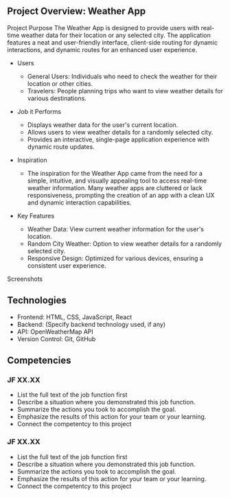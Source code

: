 ## Project Overview: Weather App
Project Purpose
The Weather App is designed to provide users with real-time weather data for their location or any selected city. The application features a neat and user-friendly interface, client-side routing for dynamic interactions, and dynamic routes for an enhanced user experience.

- Users
  - General Users: Individuals who need to check the weather for their location or other cities.
  - Travelers: People planning trips who want to view weather details for various destinations.
- Job it Performs
  - Displays weather data for the user's current location.
  - Allows users to view weather details for a randomly selected city.
  - Provides an interactive, single-page application experience with dynamic route updates.
    
- Inspiration
  - The inspiration for the Weather App came from the need for a simple, intuitive, and visually appealing tool to access real-time weather information. Many weather apps are cluttered or lack responsiveness, prompting the creation of an app with a clean UX and dynamic interaction capabilities.

- Key Features
  - Weather Data: View current weather information for the user's location.
  - Random City Weather: Option to view weather details for a randomly selected city.
  - Responsive Design: Optimized for various devices, ensuring a consistent user experience.

    
Screenshots


## Technologies
- Frontend: HTML, CSS, JavaScript, React
- Backend: (Specify backend technology used, if any)
- API: OpenWeatherMap API
- Version Control: Git, GitHub


## Competencies
### JF XX.XX
- List the full text of the job function first
- Describe a situation where you demonstrated  this job function.
- Summarize the actions you took to accomplish the goal. 
- Emphasize the results of this action for your team or your learning. 
- Connect the competentcy to this project

### JF XX.XX
- List the full text of the job function first
- Describe a situation where you demonstrated  this job function.
- Summarize the actions you took to accomplish the goal. 
- Emphasize the results of this action for your team or your learning. 
- Connect the competentcy to this project

